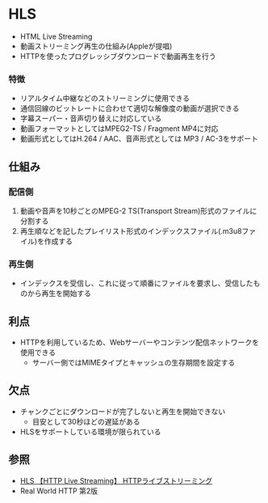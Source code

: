 # HLS
- HTML Live Streaming
- 動画ストリーミング再生の仕組み(Appleが提唱)
- HTTPを使ったプログレッシブダウンロードで動画再生を行う

### 特徴
- リアルタイム中継などのストリーミングに使用できる
- 通信回線のビットレートに合わせて適切な解像度の動画が選択できる
- 字幕スーパー・音声切り替えに対応している
- 動画フォーマットとしてはMPEG2-TS / Fragment MP4に対応
- 動画形式としてはH.264 / AAC、音声形式としては MP3 / AC-3をサポート

## 仕組み
### 配信側
1. 動画や音声を10秒ごとのMPEG-2 TS(Transport Stream)形式のファイルに分割する
2. 再生順などを記したプレイリスト形式のインデックスファイル(.m3u8ファイル)を作成する

### 再生側
- インデックスを受信し、これに従って順番にファイルを要求し、受信したものから再生を開始する

## 利点
- HTTPを利用しているため、Webサーバーやコンテンツ配信ネットワークを使用できる
  - サーバー側ではMIMEタイプとキャッシュの生存期間を設定する

## 欠点
- チャンクごとにダウンロードが完了しないと再生を開始できない
  - 目安として30秒ほどの遅延がある
- HLSをサポートしている環境が限られている

## 参照
- [ HLS 【HTTP Live Streaming】 HTTPライブストリーミング ](https://e-words.jp/w/HLS.html)
- Real World HTTP 第2版
